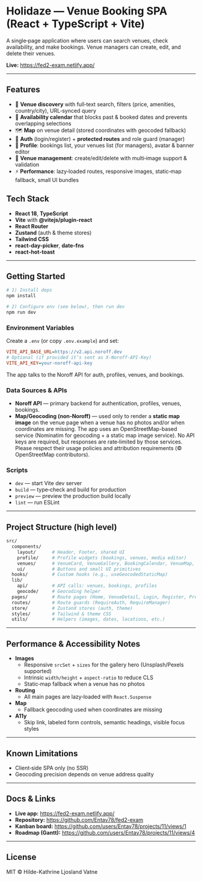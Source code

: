 # Holidaze — Venue Booking SPA (React + TypeScript + Vite)

A single‑page application where users can search venues, check availability, and make bookings. Venue managers can create, edit, and delete their venues.

**Live:** https://fed2-exam.netlify.app/

---

## Features

- 🔎 **Venue discovery** with full‑text search, filters (price, amenities, country/city), URL‑synced query
- 📅 **Availability calendar** that blocks past & booked dates and prevents overlapping selections
- 🗺️ **Map** on venue detail (stored coordinates with geocoded fallback)
- 🔐 **Auth** (login/register) + **protected routes** and role guard (manager)
- 👤 **Profile**: bookings list, your venues list (for managers), avatar & banner editor
- 🏢 **Venue management**: create/edit/delete with multi‑image support & validation
- ⚡ **Performance**: lazy‑loaded routes, responsive images, static‑map fallback, small UI bundles

## Tech Stack

- **React 18**, **TypeScript**
- **Vite** with **@vitejs/plugin-react**
- **React Router**
- **Zustand** (auth & theme stores)
- **Tailwind CSS**
- **react-day-picker**, **date-fns**
- **react-hot-toast**

---

## Getting Started

```bash
# 1) Install deps
npm install

# 2) Configure env (see below), then run dev
npm run dev
```

### Environment Variables

Create a `.env` (or copy `.env.example`) and set:

```ini
VITE_API_BASE_URL=https://v2.api.noroff.dev
# Optional (if provided it’s sent as X-Noroff-API-Key)
VITE_API_KEY=your-noroff-api-key
```

The app talks to the Noroff API for auth, profiles, venues, and bookings.

### Data Sources & APIs

- **Noroff API** — primary backend for authentication, profiles, venues, bookings.
- **Map/Geocoding (non‑Noroff)** — used only to render a **static map image** on the venue page
  when a venue has no photos and/or when coordinates are missing. The app uses
  an OpenStreetMap-based service (Nominatim for geocoding + a static map image service).
  No API keys are required, but responses are rate‑limited by those services. Please
  respect their usage policies and attribution requirements (© OpenStreetMap contributors).

### Scripts

- `dev` — start Vite dev server
- `build` — type‑check and build for production
- `preview` — preview the production build locally
- `lint` — run ESLint

---

## Project Structure (high level)

```bash
src/
  components/
    layout/      # Header, Footer, shared UI
    profile/     # Profile widgets (bookings, venues, media editor)
    venues/      # VenueCard, VenueGallery, BookingCalendar, VenueMap, etc.
    ui/          # Buttons and small UI primitives
  hooks/         # Custom hooks (e.g., useGeocodedStaticMap)
  lib/
    api/         # API calls: venues, bookings, profiles
    geocode/     # Geocoding helper
  pages/         # Route pages (Home, VenueDetail, Login, Register, Profile, Manage)
  routes/        # Route guards (RequireAuth, RequireManager)
  store/         # Zustand stores (auth, theme)
  styles/        # Tailwind & theme CSS
  utils/         # Helpers (images, dates, locations, etc.)
```

---

## Performance & Accessibility Notes

- **Images**
  - Responsive `srcSet` + `sizes` for the gallery hero (Unsplash/Pexels supported)
  - Intrinsic `width/height` + `aspect-ratio` to reduce CLS
  - Static‑map fallback when a venue has no photos
- **Routing**
  - All main pages are lazy‑loaded with `React.Suspense`
- **Map**
  - Fallback geocoding used when coordinates are missing
- **A11y**
  - Skip link, labeled form controls, semantic headings, visible focus styles

---

## Known Limitations

- Client‑side SPA only (no SSR)
- Geocoding precision depends on venue address quality

---

## Docs & Links

- **Live app:** https://fed2-exam.netlify.app/
- **Repository:** https://github.com/Entav78/fed2-exam
- **Kanban board:** https://github.com/users/Entav78/projects/11/views/1
- **Roadmap (Gantt):** https://github.com/users/Entav78/projects/11/views/4

---

## License

MIT © Hilde-Kathrine Ljosland Vatne
